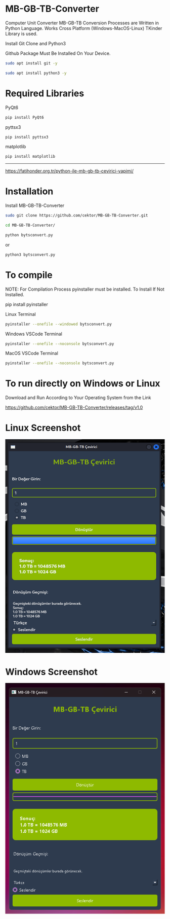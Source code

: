# MB-GB-TB-Converter

Computer Unit Converter MB-GB-TB Conversion Processes are Written in Python Language. Works Cross Platform (Windows-MacOS-Linux) TKinder Library is used.



Install Git Clone and Python3

Github Package Must Be Installed On Your Device.
```bash
sudo apt install git -y
```

```bash
sudo apt install python3 -y 

```

# Required Libraries

PyQt6
```bash
pip install PyQt6
```
pyttsx3
```bash
pip install pyttsx3
```
matplotlib
```bash
pip install matplotlib
```



----------------------------------
https://fatihonder.org.tr/python-ile-mb-gb-tb-cevirici-yapimi/

# Installation
Install MB-GB-TB-Converter

```bash
sudo git clone https://github.com/cektor/MB-GB-TB-Converter.git
```
```bash
cd MB-GB-TB-Converter/
```

```bash
python bytsconvert.py
```
or

```bash
python3 bytsconvert.py

```

# To compile

NOTE: For Compilation Process pyinstaller must be installed. To Install If Not Installed.

pip install pyinstaller 

Linux Terminal 
```bash
pyinstaller --onefile --windowed bytsconvert.py
```

Windows VSCode Terminal 
```bash
pyinstaller --onefile --noconsole bytsconvert.py
```

MacOS VSCode Terminal 
```bash
pyinstaller --onefile --noconsole bytsconvert.py
```

# To run directly on Windows or Linux
Download and Run According to Your Operating System from the Link

https://github.com/cektor/MB-GB-TB-Converter/releases/tag/v1.0


# Linux Screenshot

![Demo](linux_screenshotv2.png) 

# Windows Screenshot

![Demo](windows_screenshotv2.png) 
